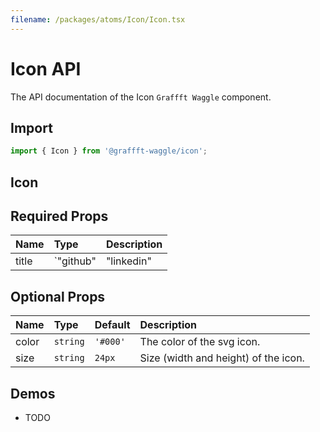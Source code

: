 ```yaml
---
filename: /packages/atoms/Icon/Icon.tsx
---
```



# Icon API

The API documentation of the Icon `Graffft Waggle` component.

## Import

```js
import { Icon } from '@graffft-waggle/icon';
```


## Icon

## Required Props

| Name | Type | Description |
|:-----|:-----|:------------|
| title |`"github" | "linkedin" | "codepen" | "stackoverflow" | "gmail" | "gatsby" | "php" | "wordpress" | "angular" | "react" | "css" | "html" | "docker" | "k8s" | "ruby" | "jest" | "python" | "javascript" | "redux" | "typescript" | "git"`| The name of the icon. This text is also used in the svg `<title>` tag. |


## Optional Props

| Name | Type | Default | Description |
|:-----|:-----|:--------|:------------|
| color |`string`|`'#000'`  | The color of the svg icon. |
| size |`string`|`24px`  | Size (width and height) of the icon. |


## Demos

- TODO